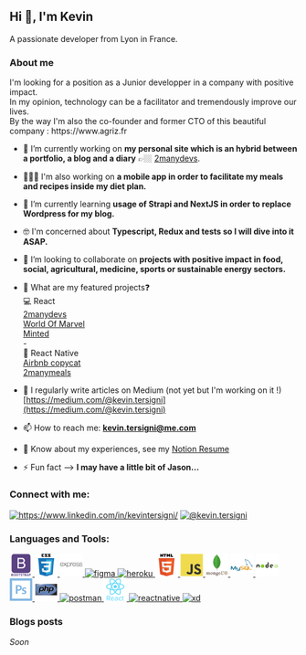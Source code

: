 ## Hi 👋, I'm Kevin
A passionate developer from Lyon in France.

<h3>About me</h3>
I'm looking for a position as a Junior developper in a company with positive impact.<br>
In my opinion, technology can be a facilitator and tremendously improve our lives.<br>
By the way I'm also the co-founder and former CTO of this beautiful company : https://www.agriz.fr
  
- 🔭 I’m currently working on **my personal site which is an hybrid between a portfolio, a blog and a diary**  👉🏼  [2manydevs](https://github.com/kevintersigni/2manydevs-frontend).

- 👨🏻‍💻 I'm also working on **a mobile app in order to facilitate my meals and recipes inside my diet plan.**

- 🌱 I’m currently learning **usage of Strapi and NextJS in order to replace Wordpress for my blog.**

- 🤓 I'm concerned about **Typescript, Redux and tests so I will dive into it ASAP.**

- 👯 I’m looking to collaborate on **projects with positive impact in food, social, agricultural, medicine, sports or sustainable energy sectors.**

- 🚀 What are my featured projects❓ 
<br> 💻 React
<br> [2manydevs](https://github.com/kevintersigni/2manydevs-frontend)
<br> [World Of Marvel](https://github.com/kevintersigni/marvel-frontend)
<br> [Minted](https://github.com/kevintersigni/vinted-front-end)
<br> -
<br> 📲 React Native
<br> [Airbnb copycat](https://github.com/kevintersigni/airbnb-reactnative)
<br> [2manymeals](https://github.com/kevintersigni/2manymeals)




- 📝 I regularly write articles on Medium (not yet but I'm working on it !) [https://medium.com/@kevin.tersigni](https://medium.com/@kevin.tersigni)

- 📫 How to reach me: **kevin.tersigni@me.com**

- 📄 Know about my experiences, see my [Notion Resume](https://www.notion.so/Kevin-Tersigni-7d99ee45f8264aef9444437e32e6d0eb)

- ⚡ Fun fact --> **I may have a little bit of Jason...**



<h3 align="left">Connect with me:</h3>
<p align="left">
<a href="https://linkedin.com/in/https://www.linkedin.com/in/kevintersigni/" target="blank"><img align="center" src="https://raw.githubusercontent.com/rahuldkjain/github-profile-readme-generator/master/src/images/icons/Social/linked-in-alt.svg" alt="https://www.linkedin.com/in/kevintersigni/" height="30" width="40" /></a>
<a href="https://medium.com/@kevin.tersigni" target="blank"><img align="center" src="https://raw.githubusercontent.com/rahuldkjain/github-profile-readme-generator/master/src/images/icons/Social/medium.svg" alt="@kevin.tersigni" height="30" width="40" /></a>
</p>

<h3 align="left">Languages and Tools:</h3>
<p align="left"> <a href="https://getbootstrap.com" target="_blank"> <img src="https://raw.githubusercontent.com/devicons/devicon/master/icons/bootstrap/bootstrap-plain-wordmark.svg" alt="bootstrap" width="40" height="40"/> </a> <a href="https://www.w3schools.com/css/" target="_blank"> <img src="https://raw.githubusercontent.com/devicons/devicon/master/icons/css3/css3-original-wordmark.svg" alt="css3" width="40" height="40"/> </a> <a href="https://expressjs.com" target="_blank"> <img src="https://raw.githubusercontent.com/devicons/devicon/master/icons/express/express-original-wordmark.svg" alt="express" width="40" height="40"/> </a> <a href="https://www.figma.com/" target="_blank"> <img src="https://www.vectorlogo.zone/logos/figma/figma-icon.svg" alt="figma" width="40" height="40"/> </a> <a href="https://heroku.com" target="_blank"> <img src="https://www.vectorlogo.zone/logos/heroku/heroku-icon.svg" alt="heroku" width="40" height="40"/> </a> <a href="https://www.w3.org/html/" target="_blank"> <img src="https://raw.githubusercontent.com/devicons/devicon/master/icons/html5/html5-original-wordmark.svg" alt="html5" width="40" height="40"/> </a> <a href="https://developer.mozilla.org/en-US/docs/Web/JavaScript" target="_blank"> <img src="https://raw.githubusercontent.com/devicons/devicon/master/icons/javascript/javascript-original.svg" alt="javascript" width="40" height="40"/> </a> <a href="https://www.mongodb.com/" target="_blank"> <img src="https://raw.githubusercontent.com/devicons/devicon/master/icons/mongodb/mongodb-original-wordmark.svg" alt="mongodb" width="40" height="40"/> </a> <a href="https://www.mysql.com/" target="_blank"> <img src="https://raw.githubusercontent.com/devicons/devicon/master/icons/mysql/mysql-original-wordmark.svg" alt="mysql" width="40" height="40"/> </a> <a href="https://nodejs.org" target="_blank"> <img src="https://raw.githubusercontent.com/devicons/devicon/master/icons/nodejs/nodejs-original-wordmark.svg" alt="nodejs" width="40" height="40"/> </a> <a href="https://www.photoshop.com/en" target="_blank"> <img src="https://raw.githubusercontent.com/devicons/devicon/master/icons/photoshop/photoshop-line.svg" alt="photoshop" width="40" height="40"/> </a> <a href="https://www.php.net" target="_blank"> <img src="https://raw.githubusercontent.com/devicons/devicon/master/icons/php/php-original.svg" alt="php" width="40" height="40"/> </a> <a href="https://postman.com" target="_blank"> <img src="https://www.vectorlogo.zone/logos/getpostman/getpostman-icon.svg" alt="postman" width="40" height="40"/> </a> <a href="https://reactjs.org/" target="_blank"> <img src="https://raw.githubusercontent.com/devicons/devicon/master/icons/react/react-original-wordmark.svg" alt="react" width="40" height="40"/> </a> <a href="https://reactnative.dev/" target="_blank"> <img src="https://reactnative.dev/img/header_logo.svg" alt="reactnative" width="40" height="40"/> </a> <a href="https://www.adobe.com/products/xd.html" target="_blank"> <img src="https://cdn.worldvectorlogo.com/logos/adobe-xd.svg" alt="xd" width="40" height="40"/> </a> </p>


### Blogs posts
*Soon*
<!-- BLOG-POST-LIST:START -->
<!-- BLOG-POST-LIST:END -->
